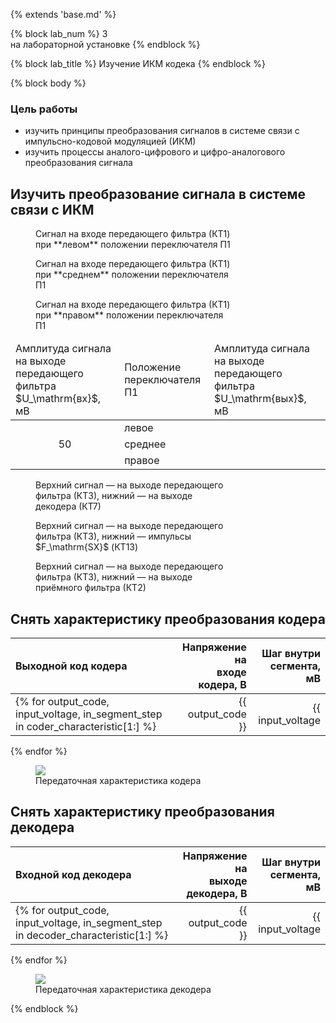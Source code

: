 {% extends 'base.md' %}

{% block lab_num %}
  3<br>
  на лабораторной установке
{% endblock %}

{% block lab_title %}
  Изучение ИКМ кодека
{% endblock %}

{% block body %}

### Цель работы

- изучить принципы преобразования сигналов в системе связи с импульсно-кодовой модуляцией (ИКМ)
- изучить процессы аналого-цифрового и цифро-аналогового преобразования сигнала

## Изучить преобразование сигнала в системе связи с ИКМ

<figure style="width: 62%;">
  <img src="../images/signal_on_transmission_filter_input_S1_left.jpg" alt="">
  <figcaption>
    Сигнал на входе передающего фильтра (КТ1) при **левом** положении переключателя П1
  </figcaption>
</figure>

<figure style="width: 62%;">
  <img src="../images/signal_on_transmission_filter_input_S1_center.jpg" alt="">
  <figcaption>
    Сигнал на входе передающего фильтра (КТ1) при **среднем** положении переключателя П1
  </figcaption>
</figure>

<figure style="width: 62%;">
  <img src="../images/signal_on_transmission_filter_input_S1_left.jpg" alt="">
  <figcaption>
    Сигнал на входе передающего фильтра (КТ1) при **правом** положении переключателя П1
  </figcaption>
</figure>

<table>
  <thead>
  <tr>
    <td>Амплитуда сигнала на выходе передающего фильтра $U_\mathrm{вх}$, мВ</td>
    <td>Положение переключателя П1</td>
    <td>Амплитуда сигнала на выходе передающего фильтра $U_\mathrm{вых}$, мВ</td>
  </tr>
  </thead>
  <tbody>
  <tr>
    <td rowspan="3" align="center">50</td>
    <td>левое</td>
    <td></td>
  </tr>
  <tr>
    <td>среднее</td>
    <td></td>
  </tr>
  <tr>
    <td>правое</td>
    <td></td>
  </tr>
  </tbody>
</table>

<figure style="width: 62%;">
  <img src="../images/signals_on_transmission_filter_output_and_on_decoder_output.jpg" alt="">
  <figcaption>
    Верхний сигнал — на выходе передающего фильтра (КТ3), нижний — на выходе декодера (КТ7)
  </figcaption>
</figure>

<figure style="width: 62%;">
  <img src="../images/signal_on_transmission_filter_output_and_fsx_pulses.jpg" alt="">
  <figcaption>
    Верхний сигнал — на выходе передающего фильтра (КТ3), нижний — импульсы $F_\mathrm{SX}$ (КТ13)
  </figcaption>
</figure>

<figure style="width: 62%;">
  <img src="../images/signals_on_transmission_filter_output_and_on_receiving_filter_output.jpg" alt="">
  <figcaption>
    Верхний сигнал — на выходе передающего фильтра (КТ3), нижний — на выходе приёмного фильтра (КТ2)
  </figcaption>
</figure>

## Снять характеристику преобразования кодера

| Выходной код кодера | Напряжение на<br>входе кодера, В | Шаг внутри<br>сегмента, мВ |
| :-- | --: | --: |
{% for output_code, input_voltage, in_segment_step in coder_characteristic[1:] %}| {{ output_code }} | {{ input_voltage  | fixed_precision(2) }} | {{ in_segment_step | fixed_precision(3) }} |
{% endfor %}

<figure style="width: 100%;">
  <img src="../images/coder_characteristic.svg">
  <figcaption>
    Передаточная характеристика кодера
  </figcaption>
</figure>

## Снять характеристику преобразования декодера

| Входной код декодера | Напряжение на<br>выходе декодера, В | Шаг внутри<br>сегмента, мВ |
| :-- | --: | --: |
{% for output_code, input_voltage, in_segment_step in decoder_characteristic[1:] %}| {{ output_code }} | {{ input_voltage | fixed_precision(2) }} | {{ in_segment_step | fixed_precision(3) }} |
{% endfor %}

<figure style="width: 100%;">
  <img src="../images/decoder_characteristic.svg">
  <figcaption>
    Передаточная характеристика декодера
  </figcaption>
</figure>

{% endblock %}